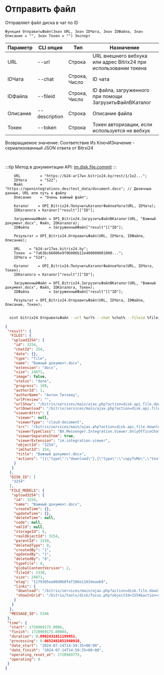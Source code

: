 ﻿---
sidebar_position: 5
---

# Отправить файл
 Отправляет файл диска в чат по ID



`Функция ОтправитьФайл(Знач URL, Знач IDЧата, Знач IDФайла, Знач Описание = "", Знач Токен = "") Экспорт`

  | Параметр | CLI опция | Тип | Назначение |
  |-|-|-|-|
  | URL | --url | Строка | URL внешнего вебхука или адрес Bitrix24 при использовании токена |
  | IDЧата | --chat | Строка, Число | ID чата |
  | IDФайла | --fileid | Строка, Число | ID файла, загруженного при помощи ЗагрузитьФайлВКаталог |
  | Описание | --description | Строка | Описание файла |
  | Токен | --token | Строка | Токен авторизации, если используется не вебхук |

  
  Возвращаемое значение:   Соответствие Из КлючИЗначение - сериализованный JSON ответа от Bitrxi24

<br/>

:::tip
Метод в документации API: [im.disk.file.commit](https://dev.1c-bitrix.ru/learning/course/index.php?COURSE_ID=93&LESSON_ID=11485)
:::
<br/>


```bsl title="Пример кода"
    URL         = "https://b24-ar17wx.bitrix24.by/rest/1/1o2...";
    IDЧата      = "522";
    Файл        = "https://openintegrations.dev/test_data/document.docx"; // Двоичные данные, URL или путь к файлу
    Описание    = "Очень важный файл";

    Каталог    = OPI_Bitrix24.ПолучитьКаталогФайловЧата(URL, IDЧата);
    IDКаталога = Каталог["result"]["ID"];

    ЗагруженныйФайл = OPI_Bitrix24.ЗагрузитьФайлВКаталог(URL, "Важный документ.docx", Файл, IDКаталога);
    IDФайла         = ЗагруженныйФайл["result"]["ID"];

    Результат = OPI_Bitrix24.ОтправитьФайл(URL, IDЧата, IDФайла, Описание);

    URL    = "b24-ar17wx.bitrix24.by";
    Токен  = "7a63bc66006e9f06006b12e400000001000...";
    IDЧата = "524";

    Каталог    = OPI_Bitrix24.ПолучитьКаталогФайловЧата(URL, IDЧата, Токен);
    IDКаталога = Каталог["result"]["ID"];

    ЗагруженныйФайл = OPI_Bitrix24.ЗагрузитьФайлВКаталог(URL, "Важный документ.docx", Файл, IDКаталога, Токен);
    IDФайла         = ЗагруженныйФайл["result"]["ID"];

    Результат = OPI_Bitrix24.ОтправитьФайл(URL, IDЧата, IDФайла, Описание, Токен);
```



```sh title="Пример команды CLI"
    
  oint bitrix24 ОтправитьФайл --url %url% --chat %chat% --fileid %fileid% --description %description% --token %token%

```

```json title="Результат"
{
 "result": {
  "FILES": {
   "upload3254": {
    "id": 3254,
    "chatId": 254,
    "date": {},
    "type": "file",
    "name": "Важный документ.docx",
    "extension": "docx",
    "size": 24071,
    "image": false,
    "status": "done",
    "progress": 100,
    "authorId": 1,
    "authorName": "Антон Титовец",
    "urlPreview": "",
    "urlShow": "/bitrix/services/main/ajax.php?action=disk.api.file.download&SITE_ID=s1&humanRE=1&fileId=3254&fileName=%D0%92%D0%B0%D0%B6%D0%BD%D1%8B%D0%B9%20%D0%B4%D0%BE%D0%BA%D1%83%D0%BC%D0%B5%D0%BD%D1%82.docx",
    "urlDownload": "/bitrix/services/main/ajax.php?action=disk.api.file.download&SITE_ID=s1&humanRE=1&fileId=3254&fileName=%D0%92%D0%B0%D0%B6%D0%BD%D1%8B%D0%B9%20%D0%B4%D0%BE%D0%BA%D1%83%D0%BC%D0%B5%D0%BD%D1%82.docx",
    "viewerAttrs": {
     "viewer": null,
     "viewerType": "cloud-document",
     "src": "/bitrix/services/main/ajax.php?action=disk.api.file.download&SITE_ID=s1&humanRE=1&fileId=3254&fileName=%D0%92%D0%B0%D0%B6%D0%BD%D1%8B%D0%B9%20%D0%B4%D0%BE%D0%BA%D1%83%D0%BC%D0%B5%D0%BD%D1%82.docx",
     "viewerTypeClass": "BX.Messenger.Integration.Viewer.OnlyOfficeChatItem",
     "viewerSeparateItem": true,
     "viewerExtension": "im.integration.viewer",
     "objectId": "3254",
     "imChatId": 254,
     "title": "Важный документ.docx",
     "actions": "[{\"type\":\"download\"},{\"type\":\"copyToMe\",\"text\":\"Сохранить на Битрикс24 Диск\",\"action\":\"BXIM.disk.saveToDiskAction\",\"params\":{\"fileId\":\"3254\"},\"extension\":\"disk.viewer.actions\",\"buttonIconClass\":\"ui-btn-icon-cloud\"}]"
    }
   }
  },
  "DISK_ID": [
   "3254"
  ],
  "FILE_MODELS": {
   "upload3254": {
    "id": 3254,
    "name": "Важный документ.docx",
    "createTime": {},
    "updateTime": {},
    "deleteTime": null,
    "code": null,
    "xmlId": null,
    "storageId": 6,
    "realObjectId": 3254,
    "parentId": 3250,
    "deletedType": 0,
    "createdBy": "1",
    "updatedBy": "1",
    "deletedBy": "0",
    "typeFile": 4,
    "globalContentVersion": 2,
    "fileId": 2330,
    "size": 24071,
    "etag": "1179305ea90d0b0fef106e1163deaeb8",
    "links": {
     "download": "/bitrix/services/main/ajax.php?action=disk.file.download&SITE_ID=s1&fileId=3254",
     "showInGrid": "/bitrix/tools/disk/focus.php?objectId=3254&action=showObjectInGrid&ncc=1"
    }
   }
  },
  "MESSAGE_ID": 5346
 },
 "time": {
  "start": 1720969175.0006,
  "finish": 1720969175.09084,
  "duration": 0.0902431011199951,
  "processing": 0.0652461051940918,
  "date_start": "2024-07-14T14:59:35+00:00",
  "date_finish": "2024-07-14T14:59:35+00:00",
  "operating_reset_at": 1720969775,
  "operating": 0
 }
}
```
